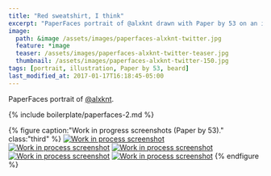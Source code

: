 ```yaml
---
title: "Red sweatshirt, I think"
excerpt: "PaperFaces portrait of @alxknt drawn with Paper by 53 on an iPad."
image: 
  path: &image /assets/images/paperfaces-alxknt-twitter.jpg 
  feature: *image
  teaser: /assets/images/paperfaces-alxknt-twitter-teaser.jpg
  thumbnail: /assets/images/paperfaces-alxknt-twitter-150.jpg
tags: [portrait, illustration, Paper by 53, beard]
last_modified_at: 2017-01-17T16:18:45-05:00
---
```


PaperFaces portrait of [@alxknt](https://twitter.com/alxknt).

{% include boilerplate/paperfaces-2.md %}

{% figure caption:"Work in progress screenshots (Paper by 53)." class:"third" %}
[![Work in process screenshot](/assets/images/paperfaces-alxknt-process-1-750.jpg)](/assets/images/paperfaces-alxknt-process-1-lg.jpg)
[![Work in process screenshot](/assets/images/paperfaces-alxknt-process-2-600.jpg)](/assets/images/paperfaces-alxknt-process-2-lg.jpg)
[![Work in process screenshot](/assets/images/paperfaces-alxknt-process-3-600.jpg)](/assets/images/paperfaces-alxknt-process-3-lg.jpg)
[![Work in process screenshot](/assets/images/paperfaces-alxknt-process-4-600.jpg)](/assets/images/paperfaces-alxknt-process-4-lg.jpg)
[![Work in process screenshot](/assets/images/paperfaces-alxknt-process-5-600.jpg)](/assets/images/paperfaces-alxknt-process-5-lg.jpg)
{% endfigure %}
